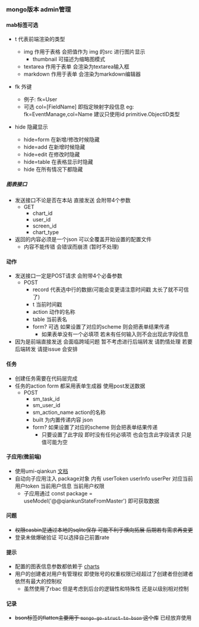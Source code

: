 ### mongo版本 admin管理

#### mab标签可选

* t 代表前端渲染的类型
    * img 作用于表格 会把值作为 img 的src 进行图片显示
        * thumbnail 可描述为缩略图模式
    * textarea 作用于表单 会渲染为textarea输入框
    * markdown 作用于表单 会渲染为markdown编辑器
* fk 外键
    * 例子: fk=User
    * 可选 col=[FieldName] 即指定映射字段信息 eg: fk=EventManage,col=Name 建议只使用id primitive.ObjectID类型

* hide 隐藏显示
    * hide=form 在新增/修改时候隐藏
    * hide=add 在新增时候隐藏
    * hide=edit 在修改时隐藏
    * hide=table 在表格显示时隐藏
    * hide 在所有情况下都隐藏

##### 图表接口

* 发送接口不论是否在本站 直接发送 会附带4个参数
    * GET
        * chart_id
        * user_id
        * screen_id
        * chart_type
* 返回的内容必须是一个json 可以全覆盖开始设置的配置文件
    * 内容不能传错 会错误而崩溃 (暂时不处理)

#### 动作

* 发送接口一定是POST请求 会附带4个必备参数
    * POST
        * record 代表选中行的数据(可能会变更请注意时间戳 太长了就不可信了)
        * t 当前时间戳
        * action 动作的名称
        * table 当前表名
        * form? 可选 如果设置了对应的scheme 则会把表单结果传递
            * 如果表单没有一个必填项 若未有任何输入则不会出现此字段信息
* 因为是前端直接发送 会面临跨域问题 暂不考虑进行后端转发 请酌情处理 若要后端转发 请提issue 会安排

#### 任务

* 创建任务需要在代码层完成
* 任务的action form 都采用表单生成器 使用post发送数据
    * POST
        * sm_task_id
        * sm_user_id
        * sm_action_name action的名称
        * built 为内置传递内容 json
        * form? 如果设置了对应的scheme 则会把表单结果传递
            * 只要设置了此字段 即时没有任何必填项 也会包含此字段请求 只是值可能为空

#### 子应用(微前端)

* 使用umi-qiankun [文档](https://umijs.org/zh-CN/plugins/plugin-qiankun)
* 自动向子应用注入 package对象 内有 userToken userInfo userPer 对应当前用户token 当前用户信息 当前用户权限
    * 子应用通过 const package = useModel('@@qiankunStateFromMaster') 即可获取数据

#### 问题

* ~~权限casbin是通过本地的sqlite保存 可能不利于横向拓展 后期若有需求再变更~~
* 登录未做爆破验证 可以选择自己前置rate

#### 提示

* 配置的图表信息参数都依赖于 [charts](https://charts.ant.design/)
* 用户的创建者对用户有管理权 即使账号的权重权限已经超过了创建者但创建者依然有最大的控制权
    * 虽然使用了rbac 但是考虑到后台的逻辑性和特殊性 还是以级别相对控制

#### 记录

* ~~bson标签的flatten主要用于 `mongo-go-struct-to-bson` 这个库~~ 已经放弃使用